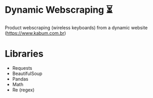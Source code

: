 # Dynamic Webscraping ⏳
 Product webscraping (wireless keyboards) from a dynamic website (https://www.kabum.com.br)

# Libraries
- Requests
- BeautifulSoup
- Pandas
- Math
- Re (regex)
